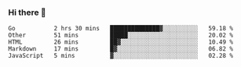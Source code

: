 ### Hi there 👋

<!--
**KLXLjun/KLXLjun** is a ✨ _special_ ✨ repository because its `README.md` (this file) appears on your GitHub profile.

Here are some ideas to get you started:

- 🔭 I’m currently working on ...
- 🌱 I’m currently learning ...
- 👯 I’m looking to collaborate on ...
- 🤔 I’m looking for help with ...
- 💬 Ask me about ...
- 📫 How to reach me: ...
- 😄 Pronouns: ...
- ⚡ Fun fact: ...
-->

<!--START_SECTION:waka-->
```text
Go           2 hrs 30 mins   ██████████████▓░░░░░░░░░░   59.18 % 
Other        51 mins         █████░░░░░░░░░░░░░░░░░░░░   20.02 % 
HTML         26 mins         ██▓░░░░░░░░░░░░░░░░░░░░░░   10.49 % 
Markdown     17 mins         █▓░░░░░░░░░░░░░░░░░░░░░░░   06.82 % 
JavaScript   5 mins          ▓░░░░░░░░░░░░░░░░░░░░░░░░   02.28 % 
```
<!--END_SECTION:waka-->
